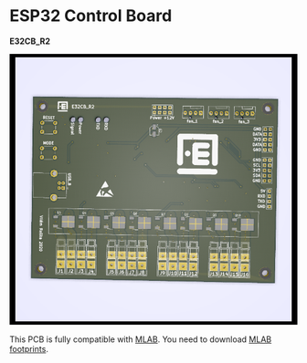 # ESP32 Control Board
**E32CB_R2**

![image](doc/PCB_top.png "Top view of PCB")

This PCB is fully compatible with [MLAB](https://github.com/MLAB-project/Modules).
You need to download [MLAB footprints](https://github.com/MLAB-project/kicad-mlab).